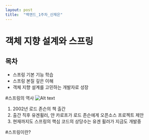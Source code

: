 ```yaml
---
layout: post
title:  "백엔드_1주차_신재은"
---
```


# 객체 지향 설계와 스프링

목차
---

* 스프링 기본 기능 학습
* 스프링 본질 깊은 이해
* 객체 지향 설계를 고민하는 개발자로 성장

#스프링의 역사
![Alt text](/images/image1.png)
1. 2002년 로드 존슨의 책 출간
2. 출간 직후 유겐휠러, 얀 카로프가 로드 존슨에게 오픈소스 프로젝트 제안
3. 현재까지도 스프링의 핵심 코드의 상당수는 유겐 휠러가 지금도 개발중

#스프링이란?
